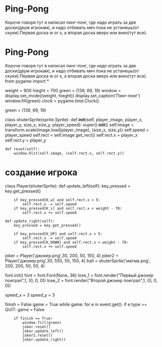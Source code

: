 # Ping-Pong

Короче говоря тут я написал пинг-понг, где надо играть за две доски(двум игрокам), и надо отбивать мяч пока не устанешь(от скуки).Первая доска w or s, а вторая доска вверх или вниз(тут все).
# Ping-Pong

Короче говоря тут я написал пинг-понг, где надо играть за две доски(двум игрокам), и надо отбивать мяч пока не устанешь(от скуки).Первая доска w or s, а вторая доска вверх или вниз(тут все).
from  pygame import *

weight = 900
hieght = 700
green = (139, 69, 19)
window = display.set_mode((weight, hieght))
display.set_caption('Пинг-понг')
window.fill(green)
clock = pygame.time.Clock()

green = (139, 69, 19)

class shuterSprite(sprite.Sprite):
    def __init__(self, player_image, player_x, player_y, size_x, size_y, player_speed):
        super().__init__()
        self.image = transform.scale(image.load(player_image), (size_x, size_y))
        self.speed = player_speed
        self.rect = self.image.get_rect()
        self.rect.x = player_x
        self.rect.y = player_y

    def reset(self):
        window.blit(self.image, (self.rect.x, self.rect.y))


# создание игрока
class Player(shuterSprite):
    def update_left(self):
        key_pressed = key.get_pressed()

        if key_pressed[K_w] and self.rect.x > 5:
            self.rect.x -= self.speed
        if key_pressed[K_s] and self.rect.x < weight - 70:
            self.rect.x += self.speed

    def update_right(self):
        key_pressed = key.get_pressed()

        if key_pressed[K_UP] and self.rect.x > 5:
            self.rect.x -= self.speed
        if key_pressed[K_DOWN] and self.rect.x < weight - 70:
            self.rect.x += self.speed

joker = Player('джокер.png',30, 200,  50, 150, 4)
joker2 = Player('джокер.png',30, 550, 50, 150, 4)
ball = shuterSprite('магма.png', 200, 200, 50, 50, 4)



font.init()
font = font.Font(None, 36)
lose_1 = font.render("Первый джокер поиграл",1,  (0, 0, 0))
lose_2 = font.render("Второй джокер поиграл",1,  (0, 0, 0))

speed_x = 3
speed_y = 3

finish = False
game = True
while game:
    for e in event.get():
        if e.type == QUIT:
            game = False

        if finish == True:
            window.fill(green)
            joker.reset()
            joker.update_left()
            joker2.reset()
            joker.update_right()
            
